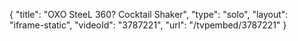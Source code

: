 {
    "title": "OXO SteeL 360? Cocktail Shaker",
    "type": "solo",
    "layout": "iframe-static",
    "videoId": "3787221",
    "url": "\/tvpembed\/3787221"
}